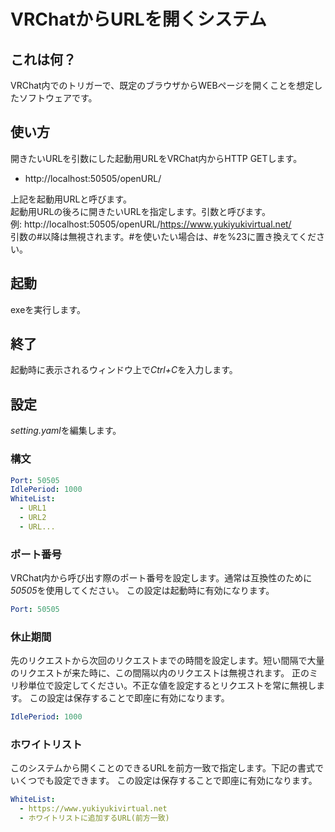 # VRChatからURLを開くシステム
## これは何？
VRChat内でのトリガーで、既定のブラウザからWEBページを開くことを想定したソフトウェアです。

## 使い方
開きたいURLを引数にした起動用URLをVRChat内からHTTP GETします。
- http://localhost:50505/openURL/

上記を起動用URLと呼びます。  
起動用URLの後ろに開きたいURLを指定します。引数と呼びます。  
例: http://localhost:50505/openURL/https://www.yukiyukivirtual.net/  
引数の#以降は無視されます。#を使いたい場合は、#を%23に置き換えてください。

## 起動
exeを実行します。

## 終了
起動時に表示されるウィンドウ上で*Ctrl+C*を入力します。

## 設定
*setting.yaml*を編集します。

### 構文
```yaml
Port: 50505
IdlePeriod: 1000
WhiteList:
  - URL1
  - URL2
  - URL...
```

### ポート番号
VRChat内から呼び出す際のポート番号を設定します。通常は互換性のために*50505*を使用してください。
この設定は起動時に有効になります。
```yaml
Port: 50505
```

### 休止期間
先のリクエストから次回のリクエストまでの時間を設定します。短い間隔で大量のリクエストが来た時に、この間隔以内のリクエストは無視されます。
正のミリ秒単位で設定してください。不正な値を設定するとリクエストを常に無視します。
この設定は保存することで即座に有効になります。
```yaml
IdlePeriod: 1000
```

### ホワイトリスト
このシステムから開くことのできるURLを前方一致で指定します。下記の書式でいくつでも設定できます。
この設定は保存することで即座に有効になります。
```yaml
WhiteList:
  - https://www.yukiyukivirtual.net
  - ホワイトリストに追加するURL(前方一致)
```
